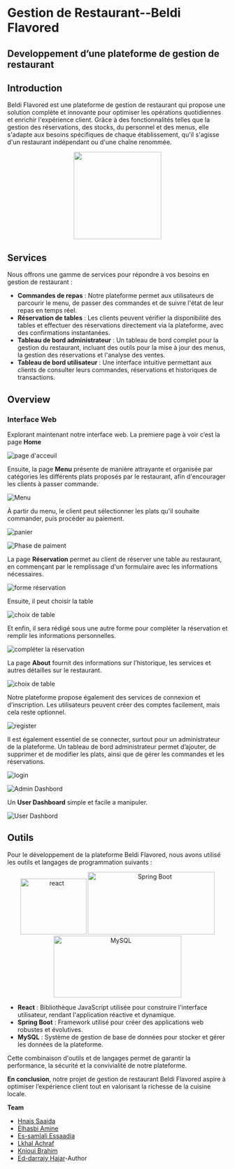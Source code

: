# Gestion de Restaurant--Beldi Flavored
## Developpement d’une plateforme de gestion de restaurant
## Introduction
Beldi Flavored est une plateforme de gestion de restaurant qui propose une solution complète et innovante pour optimiser les opérations quotidiennes et enrichir l'expérience client. Grâce à des fonctionnalités telles que la gestion des réservations, des stocks, du personnel et des menus, elle s'adapte aux besoins spécifiques de chaque établissement, qu'il s'agisse d'un restaurant indépendant ou d'une chaîne renommée.
<p align="center">
  <img width="200" height="200" src="images/logo.png">
</p>

## Services
Nous offrons une gamme de services pour répondre à vos besoins en gestion de restaurant :
- **Commandes de repas** : Notre plateforme permet aux utilisateurs de parcourir le menu, de passer des commandes et de suivre l'état de leur repas en temps réel.
- **Réservation de tables** : Les clients peuvent vérifier la disponibilité des tables et effectuer des réservations directement via la plateforme, avec des confirmations instantanées.
- **Tableau de bord administrateur** : Un tableau de bord complet pour la gestion du restaurant, incluant des outils pour la mise à jour des menus, la gestion des réservations et l'analyse des ventes.
- **Tableau de bord utilisateur** : Une interface intuitive permettant aux clients de consulter leurs commandes, réservations et historiques de transactions.
## Overview
### Interface Web 
Explorant maintenant notre interface web. La premiere page à voir c’est la page **Home**

![page d'acceuil](images/menu.png)

Ensuite, la page **Menu** présente de manière attrayante et organisée par catégories les différents plats proposés par le restaurant, afin d'encourager les clients à passer commande.

![Menu](images/1.png)

À partir du menu, le client peut sélectionner les plats qu'il souhaite commander, puis procéder au paiement.

![panier](images/2.png)

![Phase de paiment](images/3.png)

La page **Réservation** permet au client de réserver une table au restaurant, en commençant par le remplissage d'un formulaire avec les informations nécessaires.

![forme réservation](images/table.png)

Ensuite, il peut choisir la table

![choix de table](images/4.png)

Et enfin, il sera rédigé sous une autre forme pour compléter la réservation et remplir les informations personnelles.

![compléter la réservation](images/5.png)

La page **About** fournit des informations sur l’historique, les services et autres détailles sur le restaurant.

![choix de table](images/home.png)

Notre plateforme propose également des services de connexion et d'inscription. Les utilisateurs peuvent créer des comptes facilement, mais cela reste optionnel.

![register](images/register.png)

Il est également essentiel de se connecter, surtout pour un administrateur de la plateforme. Un tableau de bord administrateur permet d’ajouter, de supprimer et de modifier les plats, ainsi que de gérer les commandes et les réservations.

![login](images/login.png)

![Admin Dashbord](images/6.png)

Un **User Dashboard** simple et facile a manipuler.

![User Dashbord](images/7.png)



## Outils

Pour le développement de la plateforme Beldi Flavored, nous avons utilisé les outils et langages de programmation suivants :

<p align="center">
  <img width="151" height="128" src="images/react.png" alt="react" >
  <img width="290" height="143" src="images/springboot.png" alt="Spring Boot" >
  <img width="292" height="141" src="images/mysql.png" alt="MySQL">
</p>

- **React** : Bibliothèque JavaScript utilisée pour construire l'interface utilisateur, rendant l'application réactive et dynamique.
- **Spring Boot** : Framework utilisé pour créer des applications web robustes et évolutives.
- **MySQL** : Système de gestion de base de données pour stocker et gérer les données de la plateforme.


Cette combinaison d'outils et de langages permet de garantir la performance, la sécurité et la convivialité de notre plateforme.

**En conclusion**, notre projet de gestion de restaurant Beldi Flavored aspire à optimiser l’expérience client tout en valorisant la richesse de la cuisine locale.

**Team** 
- [Hnais Saaida](https://github.com/saaida1)
- [Elhasbi Amine](https://github.com/emine9999)
- [Es-samlali Essaadia](https://github.com/S3legend)
- [Lkhal Achraf](https://github.com/3lacker)
- [Knioui Brahim](https://github.com/rekkles0)
- [Ed-darrajy Hajar](https://github.com/haizy1)-Author
